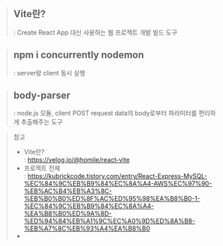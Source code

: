 > ## Vite란?
>
> : Create React App 대신 사용하는 웹 프로젝트 개발 빌드 도구

> ## npm i concurrently nodemon
>
> : server랑 client 동시 실행

> ## body-parser
>
> : node.js 모듈, client POST request data의 body로부터 파라미터를 편리하게 추출해주는 도구

> 참고
>
> - Vite란?<br/>
>   : https://velog.io/@homile/react-vite
> - 프로젝트 전체<br/>
>   : https://kubrickcode.tistory.com/entry/React-Express-MySQL-%EC%84%9C%EB%B9%84%EC%8A%A4-AWS%EC%97%90-%EB%AC%B4%EB%A3%8C-%EB%B0%B0%ED%8F%AC%ED%95%98%EA%B8%B0-1-%EC%84%9C%EB%B9%84%EC%8A%A4-%EA%B8%B0%ED%9A%8D-%ED%94%84%EB%A1%9C%EC%A0%9D%ED%8A%B8-%EB%A7%8C%EB%93%A4%EA%B8%B0 <br/>
> -
